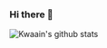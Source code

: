 ### Hi there 👋

![Kwaain's github stats](https://github-readme-stats.vercel.app/api?username=kwaain&count_private=true&show_icons=true)

<!-- ![Most Used Language](https://github-readme-stats.vercel.app/api/top-langs/?username=kwaain) -->

<!--
**Kwaain/Kwaain** is a ✨ _special_ ✨ repository because its `README.md` (this file) appears on your GitHub profile.

Here are some ideas to get you started:

- 🔭 I’m currently working on ...
- 🌱 I’m currently learning ...
- 👯 I’m looking to collaborate on ...
- 🤔 I’m looking for help with ...
- 💬 Ask me about ...
- 📫 How to reach me: ...
- 😄 Pronouns: ...
- ⚡ Fun fact: ...
-->
